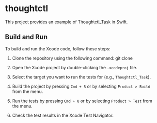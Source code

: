 # thoughtctl

This project provides an example of Thoughtctl_Task in Swift.

## Build and Run

To build and run the Xcode code, follow these steps:

1. Clone the repository using the following command:
   git clone <repository-url>

2. Open the Xcode project by double-clicking the `.xcodeproj` file.

3. Select the target you want to run the tests for (e.g., `Thoughtctl_Task`).

4. Build the project by pressing `Cmd + B` or by selecting `Product > Build` from the menu.

5. Run the tests by pressing `Cmd + U` or by selecting `Product > Test` from the menu.

6. Check the test results in the Xcode Test Navigator.
